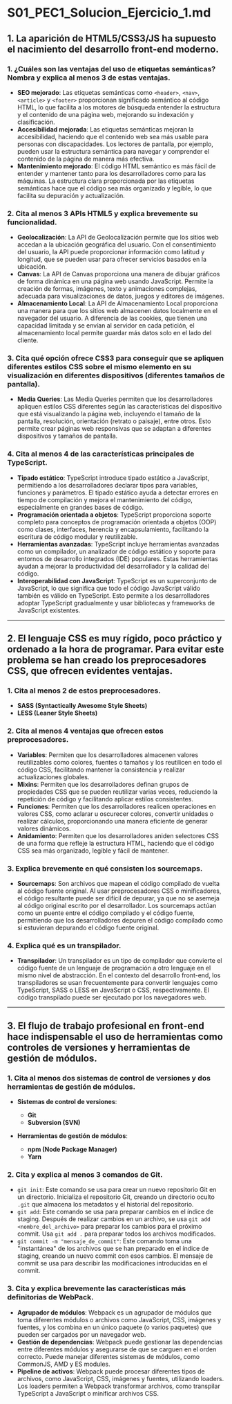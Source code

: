 # S01_PEC1_Solucion_Ejercicio_1.md

## 1. La aparición de HTML5/CSS3/JS ha supuesto el nacimiento del desarrollo front-end moderno.

### 1. ¿Cuáles son las ventajas del uso de etiquetas semánticas? Nombra y explica al menos 3 de estas ventajas.

- **SEO mejorado**: Las etiquetas semánticas como `<header>`, `<nav>`, `<article>` y `<footer>` proporcionan significado semántico al código HTML, lo que facilita a los motores de búsqueda entender la estructura y el contenido de una página web, mejorando su indexación y clasificación.
- **Accesibilidad mejorada**: Las etiquetas semánticas mejoran la accesibilidad, haciendo que el contenido web sea más usable para personas con discapacidades. Los lectores de pantalla, por ejemplo, pueden usar la estructura semántica para navegar y comprender el contenido de la página de manera más efectiva.
- **Mantenimiento mejorado**: El código HTML semántico es más fácil de entender y mantener tanto para los desarrolladores como para las máquinas. La estructura clara proporcionada por las etiquetas semánticas hace que el código sea más organizado y legible, lo que facilita su depuración y actualización.

### 2. Cita al menos 3 APIs HTML5 y explica brevemente su funcionalidad.

- **Geolocalización**: La API de Geolocalización permite que los sitios web accedan a la ubicación geográfica del usuario. Con el consentimiento del usuario, la API puede proporcionar información como latitud y longitud, que se pueden usar para ofrecer servicios basados en la ubicación.
- **Canvas**: La API de Canvas proporciona una manera de dibujar gráficos de forma dinámica en una página web usando JavaScript. Permite la creación de formas, imágenes, texto y animaciones complejas, adecuada para visualizaciones de datos, juegos y editores de imágenes.
- **Almacenamiento Local**: La API de Almacenamiento Local proporciona una manera para que los sitios web almacenen datos localmente en el navegador del usuario. A diferencia de las cookies, que tienen una capacidad limitada y se envían al servidor en cada petición, el almacenamiento local permite guardar más datos solo en el lado del cliente.

### 3. Cita qué opción ofrece CSS3 para conseguir que se apliquen diferentes estilos CSS sobre el mismo elemento en su visualización en diferentes dispositivos (diferentes tamaños de pantalla).

- **Media Queries**: Las Media Queries permiten que los desarrolladores apliquen estilos CSS diferentes según las características del dispositivo que está visualizando la página web, incluyendo el tamaño de la pantalla, resolución, orientación (retrato o paisaje), entre otros. Esto permite crear páginas web responsivas que se adaptan a diferentes dispositivos y tamaños de pantalla.

### 4. Cita al menos 4 de las características principales de TypeScript.

- **Tipado estático**: TypeScript introduce tipado estático a JavaScript, permitiendo a los desarrolladores declarar tipos para variables, funciones y parámetros. El tipado estático ayuda a detectar errores en tiempo de compilación y mejora el mantenimiento del código, especialmente en grandes bases de código.
- **Programación orientada a objetos**: TypeScript proporciona soporte completo para conceptos de programación orientada a objetos (OOP) como clases, interfaces, herencia y encapsulamiento, facilitando la escritura de código modular y reutilizable.
- **Herramientas avanzadas**: TypeScript incluye herramientas avanzadas como un compilador, un analizador de código estático y soporte para entornos de desarrollo integrados (IDE) populares. Estas herramientas ayudan a mejorar la productividad del desarrollador y la calidad del código.
- **Interoperabilidad con JavaScript**: TypeScript es un superconjunto de JavaScript, lo que significa que todo el código JavaScript válido también es válido en TypeScript. Esto permite a los desarrolladores adoptar TypeScript gradualmente y usar bibliotecas y frameworks de JavaScript existentes.

---

## 2. El lenguaje CSS es muy rígido, poco práctico y ordenado a la hora de programar. Para evitar este problema se han creado los preprocesadores CSS, que ofrecen evidentes ventajas.

### 1. Cita al menos 2 de estos preprocesadores.

- **SASS (Syntactically Awesome Style Sheets)**
- **LESS (Leaner Style Sheets)**

### 2. Cita al menos 4 ventajas que ofrecen estos preprocesadores.

- **Variables**: Permiten que los desarrolladores almacenen valores reutilizables como colores, fuentes o tamaños y los reutilicen en todo el código CSS, facilitando mantener la consistencia y realizar actualizaciones globales.
- **Mixins**: Permiten que los desarrolladores definan grupos de propiedades CSS que se pueden reutilizar varias veces, reduciendo la repetición de código y facilitando aplicar estilos consistentes.
- **Funciones**: Permiten que los desarrolladores realicen operaciones en valores CSS, como aclarar u oscurecer colores, convertir unidades o realizar cálculos, proporcionando una manera eficiente de generar valores dinámicos.
- **Anidamiento**: Permiten que los desarrolladores aniden selectores CSS de una forma que refleje la estructura HTML, haciendo que el código CSS sea más organizado, legible y fácil de mantener.

### 3. Explica brevemente en qué consisten los sourcemaps.

- **Sourcemaps**: Son archivos que mapean el código compilado de vuelta al código fuente original. Al usar preprocesadores CSS o minificadores, el código resultante puede ser difícil de depurar, ya que no se asemeja al código original escrito por el desarrollador. Los sourcemaps actúan como un puente entre el código compilado y el código fuente, permitiendo que los desarrolladores depuren el código compilado como si estuvieran depurando el código fuente original.

### 4. Explica qué es un transpilador.

- **Transpilador**: Un transpilador es un tipo de compilador que convierte el código fuente de un lenguaje de programación a otro lenguaje en el mismo nivel de abstracción. En el contexto del desarrollo front-end, los transpiladores se usan frecuentemente para convertir lenguajes como TypeScript, SASS o LESS en JavaScript o CSS, respectivamente. El código transpilado puede ser ejecutado por los navegadores web.

---

## 3. El flujo de trabajo profesional en front-end hace indispensable el uso de herramientas como controles de versiones y herramientas de gestión de módulos.

### 1. Cita al menos dos sistemas de control de versiones y dos herramientas de gestión de módulos.

- **Sistemas de control de versiones**: 
  - **Git**
  - **Subversion (SVN)**
  
- **Herramientas de gestión de módulos**:
  - **npm (Node Package Manager)**
  - **Yarn**

### 2. Cita y explica al menos 3 comandos de Git.

- `git init`: Este comando se usa para crear un nuevo repositorio Git en un directorio. Inicializa el repositorio Git, creando un directorio oculto `.git` que almacena los metadatos y el historial del repositorio.
- `git add`: Este comando se usa para preparar cambios en el índice de staging. Después de realizar cambios en un archivo, se usa `git add <nombre_del_archivo>` para preparar los cambios para el próximo commit. Usa `git add .` para preparar todos los archivos modificados.
- `git commit -m "mensaje_de_commit"`: Este comando toma una "instantánea" de los archivos que se han preparado en el índice de staging, creando un nuevo commit con esos cambios. El mensaje de commit se usa para describir las modificaciones introducidas en el commit.

### 3. Cita y explica brevemente las características más definitorias de WebPack.

- **Agrupador de módulos**: Webpack es un agrupador de módulos que toma diferentes módulos o archivos como JavaScript, CSS, imágenes y fuentes, y los combina en un único paquete (o varios paquetes) que pueden ser cargados por un navegador web.
- **Gestión de dependencias**: Webpack puede gestionar las dependencias entre diferentes módulos y asegurarse de que se carguen en el orden correcto. Puede manejar diferentes sistemas de módulos, como CommonJS, AMD y ES modules.
- **Pipeline de activos**: Webpack puede procesar diferentes tipos de archivos, como JavaScript, CSS, imágenes y fuentes, utilizando loaders. Los loaders permiten a Webpack transformar archivos, como transpilar TypeScript a JavaScript o minificar archivos CSS.